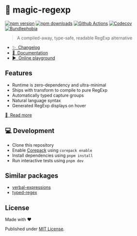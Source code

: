 # 🦄 magic-regexp

[![npm version][npm-version-src]][npm-version-href]
[![npm downloads][npm-downloads-src]][npm-downloads-href]
[![Github Actions][github-actions-src]][github-actions-href]
[![Codecov][codecov-src]][codecov-href]
[![Bundlephobia][bundlephobia-src]][bundlephobia-href]

> A compiled-away, type-safe, readable RegExp alternative

- [✨ &nbsp;Changelog](https://github.com/danielroe/magic-regexp/blob/main/CHANGELOG.md)
- [📖 &nbsp;Documentation](https://regexp.dev)
- [▶️ &nbsp;Online playground](https://stackblitz.com/github/danielroe/magic-regexp/tree/main/playground)

## Features

- Runtime is zero-dependency and ultra-minimal
- Ships with transform to compile to pure RegExp
- Automatically typed capture groups
- Natural language syntax
- Generated RegExp displays on hover

[📖 &nbsp;Read more](https://regexp.dev)

## 💻 Development

- Clone this repository
- Enable [Corepack](https://github.com/nodejs/corepack) using `corepack enable`
- Install dependencies using `pnpm install`
- Run interactive tests using `pnpm dev`

## Similar packages

- [verbal-expressions](http://verbalexpressions.github.io/)
- [typed-regex](https://github.com/phenax/typed-regex/)

## License

Made with ❤️

Published under [MIT License](./LICENCE).

<!-- Badges -->

[npm-version-src]: https://img.shields.io/npm/v/magic-regexp?style=flat-square
[npm-version-href]: https://npmjs.com/package/magic-regexp
[npm-downloads-src]: https://img.shields.io/npm/dm/magic-regexp?style=flat-square
[npm-downloads-href]: https://npm.chart.dev/magic-regexp
[github-actions-src]: https://img.shields.io/github/actions/workflow/status/danielroe/magic-regexp/ci.yml?branch=main&style=flat-square
[github-actions-href]: https://github.com/danielroe/magic-regexp/actions?query=workflow%3Aci
[codecov-src]: https://img.shields.io/codecov/c/gh/danielroe/magic-regexp/main?style=flat-square
[codecov-href]: https://codecov.io/gh/danielroe/magic-regexp
[bundlephobia-src]: https://img.shields.io/bundlephobia/minzip/magic-regexp?style=flat-square
[bundlephobia-href]: https://bundlephobia.com/package/magic-regexp
